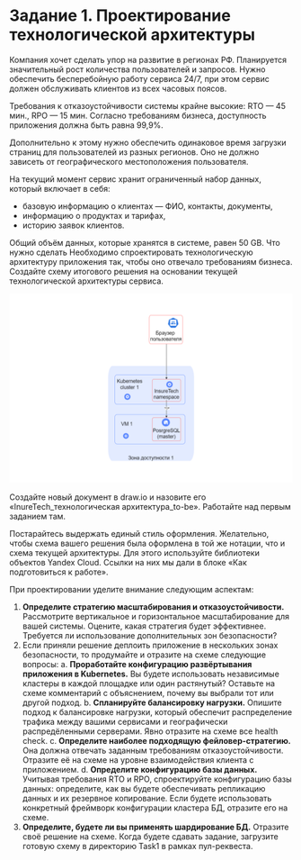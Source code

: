 # Задание 1. Проектирование технологической архитектуры

Компания хочет сделать упор на развитие в регионах РФ. Планируется значительный рост количества пользователей и запросов. Нужно обеспечить бесперебойную работу сервиса 24/7, при этом сервис должен обслуживать клиентов из всех часовых поясов.

Требования к отказоустойчивости системы крайне высокие: RTO — 45 мин., RPO — 15 мин. Согласно требованиям бизнеса, доступность приложения должна быть равна 99,9%.

Дополнительно к этому нужно обеспечить одинаковое время загрузки страниц для пользователей из разных регионов. Оно не должно зависеть от географического местоположения пользователя.

На текущий момент сервис хранит ограниченный набор данных, который включает в себя:

- базовую информацию о клиентах — ФИО, контакты, документы,
- информацию о продуктах и тарифах,
- историю заявок клиентов.

Общий объём данных, которые хранятся в системе, равен 50 GB.
Что нужно сделать
Необходимо спроектировать технологическую архитектуру приложения так, чтобы оно отвечало требованиям бизнеса. Создайте схему итогового решения на основании текущей технологической архитектуры сервиса.

![Текущая схема](image/README/1745950518287.png)

Создайте новый документ в draw.io и назовите его «InureTech_технологическая архитектура_to-be». Работайте над первым заданием там.

Постарайтесь выдержать единый стиль оформления. Желательно, чтобы схема вашего решения была оформлена в той же нотации, что и схема текущей архитектуры. Для этого используйте библиотеки объектов Yandex Cloud. Ссылки на них мы дали в блоке «Как подготовиться к работе».

При проектировании уделите внимание следующим аспектам:

1. **Определите стратегию масштабирования и отказоустойчивости.** Рассмотрите вертикальное и горизонтальное масштабирование для вашей системы. Оцените, какая стратегия будет эффективнее. Требуется ли использование дополнительных зон безопасности?
2. Если приняли решение деплоить приложение в нескольких зонах безопасности, то продумайте и отразите на схеме следующие вопросы: 
a. **Проработайте конфигурацию развёртывания приложения в Kubernetes.** Вы будете использовать независимые кластеры в каждой площадке или один растянутый? Оставьте на схеме комментарий с объяснением, почему вы выбрали тот или другой подход.
b. **Спланируйте балансировку нагрузки.** Опишите подход к балансировке нагрузки, который обеспечит распределение трафика между вашими сервисами и географически распредёленными серверами. Явно отразите на схеме все health check.
c. **Определите наиболее подходящую фейловер-стратегию.** Она должна отвечать заданным требованиям отказоустойчивости. Отразите её на схеме на уровне взаимодействия клиента с приложением.
d. **Определите конфигурацию базы данных.** Учитывая требования RTO и RPO, спроектируйте конфигурацию базы данных: определите, как вы будете обеспечивать репликацию данных и их резервное копирование. Если будете использовать конкретный фреймворк конфигурации кластера БД, отразите его на схеме.
3. **Определите, будете ли вы применять шардирование БД.** Отразите своё решение на схеме.
Когда будете сдавать задание, загрузите готовую схему в директорию Task1 в рамках пул-реквеста.
